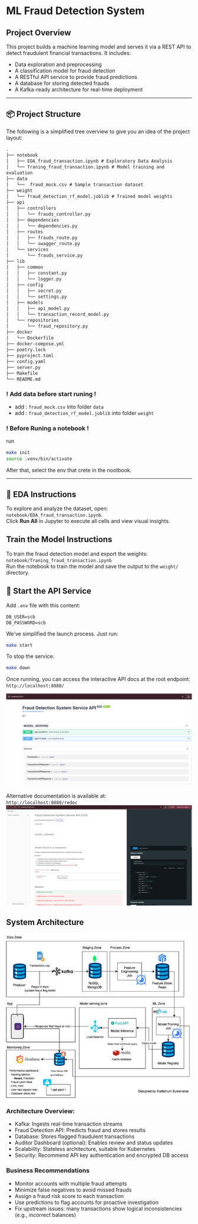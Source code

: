 # ML Fraud Detection System

## Project Overview

This project builds a machine learning model and serves it via a REST API to detect fraudulent financial transactions. It includes:

- Data exploration and preprocessing
- A classification model for fraud detection
- A RESTful API service to provide fraud predictions
- A database for storing detected frauds
- A Kafka-ready architecture for real-time deployment

---

## 📦 Project Structure

The following is a simplified tree overview to give you an idea of the project layout:

```
.
├── notebook
│   ├── EDA_fraud_transaction.ipynb # Exploratory Data Analysis
│   └── Traning_fraud_transaction.ipynb # Model training and evaluation
├── data
│   └──  fraud_mock.csv # Sample transaction dataset
├── weight
│   └── fraud_detection_rf_model.joblib # Trained model weights
├── api
│   ├── controllers
│   │   └── frauds_controller.py
│   ├── dependencies
│   │   └── dependencies.py
│   ├── routes
│   │   ├── frauds_route.py
│   │   └── swagger_route.py
│   └── services
│       └── frauds_service.py
├── lib
│   ├── common
│   │   ├── constant.py
│   │   └── logger.py
│   ├── config
│   │   ├── secret.py
│   │   └── settings.py
│   ├── models
│   │   ├── api_model.py
│   │   └── transaction_record_model.py
│   └── repositories
│       └── fraud_repository.py
├── docker
│   └── Dockerfile
├── docker-compose.yml
├── poetry.lock
├── pyproject.toml
├── config.yaml
├── server.py
├── Makefile
└── README.md
```

### ! Add data before start runing !

- add : `fraud_mock.csv` into folder `data`
- add : `fraud_detection_rf_model.joblib` into folder `weight`

### ! Before Runing a notebook !

run

```bash
make init
source .venv/bin/activate
```

After that, select the env that crete in the nootbook.

---

## 🧪 EDA Instructions

To explore and analyze the dataset, open:<br> `notebook/EDA_fraud_transaction.ipynb`.
<br>Click **Run All** in Jupyter to execute all cells and view visual insights.

## Train the Model Instructions

To train the fraud detection model and export the weights:<br> `notebook/Traning_fraud_transaction.ipynb`
<br>Run the notebook to train the model and save the output to the `weight/` directory.

## 🚀 Start the API Service

Add `.env` file with this content:

```
DB_USER=scb
DB_PASSWORD=scb
```

We’ve simplified the launch process. Just run:

```bash
make start
```

To stop the service:

```bash
make down
```

Once running, you can access the interactive API docs at the root endpoint: <br>
`http://localhost:8080/`

![picture](picture/Document_Testing_Endpoint.png)

Alternative documentation is available at: <br>
`http://localhost:8080/redoc`
![picture](picture/Alternative_Endpoint_Document.png)

## System Architecture

![picture](picture/Fraudulent_Transaction_Detection_ML_System.png)

### Architecture Overview:

- Kafka: Ingests real-time transaction streams
- Fraud Detection API: Predicts fraud and stores results
- Database: Stores flagged fraudulent transactions
- Auditor Dashboard (optional): Enables review and status updates
- Scalability: Stateless architecture, suitable for Kubernetes
- Security: Recommend API key authentication and encrypted DB access

### Business Recommendations

- Monitor accounts with multiple fraud attempts
- Minimize false negatives to avoid missed frauds
- Assign a fraud risk score to each transaction
- Use predictions to flag accounts for proactive investigation
- Fix upstream issues: many transactions show logical inconsistencies (e.g., incorrect balances)
